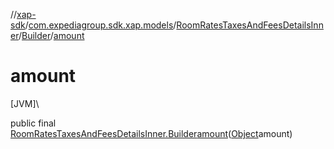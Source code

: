 //[xap-sdk](../../../../index.md)/[com.expediagroup.sdk.xap.models](../../index.md)/[RoomRatesTaxesAndFeesDetailsInner](../index.md)/[Builder](index.md)/[amount](amount.md)

# amount

[JVM]\

public final [RoomRatesTaxesAndFeesDetailsInner.Builder](index.md)[amount](amount.md)([Object](https://docs.oracle.com/javase/8/docs/api/java/lang/Object.html)amount)

